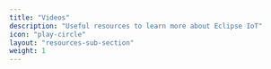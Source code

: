 ```yaml
---
title: "Videos"
description: "Useful resources to learn more about Eclipse IoT"
icon: "play-circle"
layout: "resources-sub-section"
weight: 1
---
```


